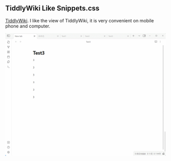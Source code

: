 ## TiddlyWiki Like Snippets.css

[TiddlyWiki](https://tiddlywiki.com/). I like the view of TiddlyWiki, it is very convenient on mobile phone and computer.

![](/res/TiddlyWikiLike.gif)